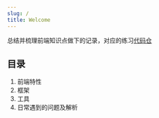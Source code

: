 ```yaml
---
slug: /
title: Welcome
---
```


总结并梳理前端知识点做下的记录，对应的练习[代码仓](https://github.com/pengfei-cn/blog-codes.git)

## 目录

1. 前端特性
2. 框架
3. 工具
4. 日常遇到的问题及解析
